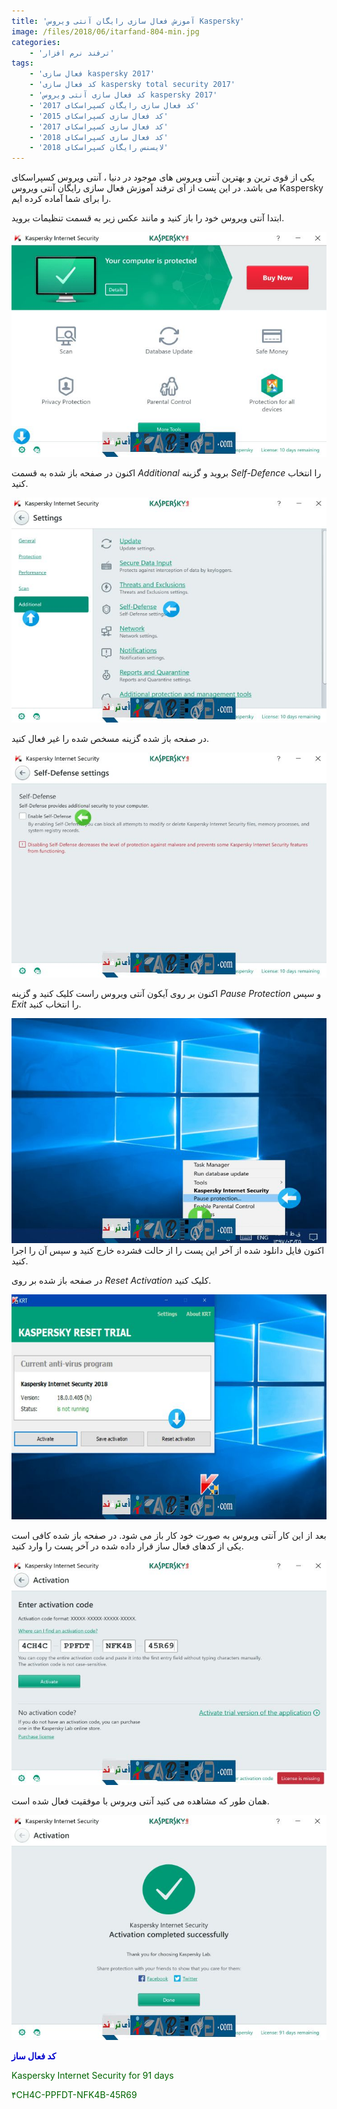 ```yaml
---
title: 'آموزش فعال سازی رایگان آنتی ویروس Kaspersky'
image: /files/2018/06/itarfand-804-min.jpg
categories:
    - 'ترفند نرم افزار'
tags:
    - 'فعال سازی kaspersky 2017'
    - 'کد فعال سازی kaspersky total security 2017'
    - 'کد فعال سازی آنتی ویروس kaspersky 2017'
    - 'کد فعال سازی رایگان کسپراسکای 2017'
    - 'کد فعال سازی کسپراسکای 2015'
    - 'کد فعال سازی کسپراسکای 2017'
    - 'کد فعال سازی کسپراسکای 2018'
    - 'لایسنس رایگان کسپراسکای 2018'
---
```


 یکی از قوی ترین و بهترین آنتی ویروس های موجود در دنیا ، آنتی ویروس کسپراسکای می باشد. در این پست از آی ترفند آموزش فعال سازی رایگان آنتی ویروس Kaspersky را برای شما آماده کرده ایم.

 ابتدا آنتی ویروس خود را باز کنید و مانند عکس زیر به قسمت تنظیمات بروید.

 ![mhkarami97](/files/2018/06/itarfand-797-min.jpg)  

 اکنون در صفحه باز شده به قسمت *Additional* بروید و گزینه *Self-Defence* را انتخاب کنید.

 ![mhkarami97](/files/2018/06/itarfand-798-min-1.jpg)  

 در صفحه باز شده گزینه مسخص شده را غیر فعال کنید.

 ![mhkarami97](/files/2018/06/itarfand-799-min.jpg)  

 اکنون بر روی آیکون آنتی ویروس راست کلیک کنید و گزینه *Pause Protection* و سپس *Exit* را انتخاب کنید.

 ![mhkarami97](/files/2018/06/itarfand-800-min.jpg)اکنون فایل دانلود شده از آخر این پست را از حالت فشرده خارج کنید و سپس آن را اجرا کنید.

 در صفحه باز شده بر روی *Reset Activation* کلیک کنید.

 ![mhkarami97](/files/2018/06/itarfand-801-min.jpg)  

 بعد از این کار آنتی ویروس به صورت خود کار باز می شود. در صفحه باز شده کافی است یکی از کدهای فعال ساز قرار داده شده در آخر پست را وارد کنید.

 ![mhkarami97](/files/2018/06/itarfand-802-min.jpg)  

 همان طور که مشاهده می کنید آنتی ویروس با موفقیت فعال شده است.

 ![mhkarami97](/files/2018/06/itarfand-803-min.jpg)  

 <span style="color:#0000CD;">**کد فعال ساز**</span>

 <span style="color:#006400;"> ​Kaspersky Internet Security for 91 days</span>

 <span style="color:#006400;">۴CH4C-PPFDT-NFK4B-45R69</span>